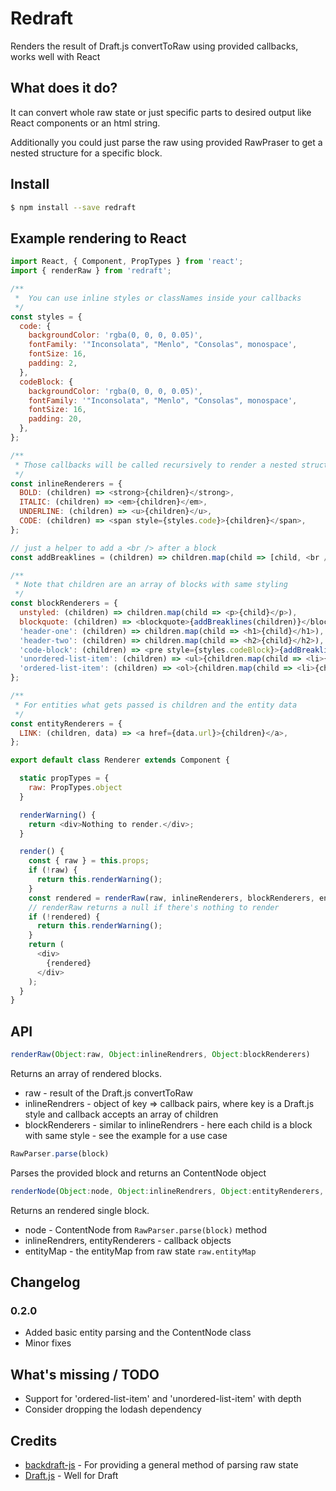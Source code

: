 # Redraft
Renders the result of Draft.js convertToRaw using provided callbacks, works well with React

## What does it do?
It can convert whole raw state or just specific parts to desired output like React components or an html string.

Additionally you could just parse the raw using provided RawPraser to get a nested structure for a specific block.

## Install
``` sh
$ npm install --save redraft
```

## Example rendering to React
``` js
import React, { Component, PropTypes } from 'react';
import { renderRaw } from 'redraft';

/**
 *  You can use inline styles or classNames inside your callbacks
 */
const styles = {
  code: {
    backgroundColor: 'rgba(0, 0, 0, 0.05)',
    fontFamily: '"Inconsolata", "Menlo", "Consolas", monospace',
    fontSize: 16,
    padding: 2,
  },
  codeBlock: {
    backgroundColor: 'rgba(0, 0, 0, 0.05)',
    fontFamily: '"Inconsolata", "Menlo", "Consolas", monospace',
    fontSize: 16,
    padding: 20,
  },
};

/**
 * Those callbacks will be called recursively to render a nested structure
 */
const inlineRenderers = {
  BOLD: (children) => <strong>{children}</strong>,
  ITALIC: (children) => <em>{children}</em>,
  UNDERLINE: (children) => <u>{children}</u>,
  CODE: (children) => <span style={styles.code}>{children}</span>,
};

// just a helper to add a <br /> after a block
const addBreaklines = (children) => children.map(child => [child, <br />]);

/**
 * Note that children are an array of blocks with same styling
 */
const blockRenderers = {
  unstyled: (children) => children.map(child => <p>{child}</p>),
  blockquote: (children) => <blockquote>{addBreaklines(children)}</blockquote>,
  'header-one': (children) => children.map(child => <h1>{child}</h1>),
  'header-two': (children) => children.map(child => <h2>{child}</h2>),
  'code-block': (children) => <pre style={styles.codeBlock}>{addBreaklines(children)}</pre>,
  'unordered-list-item': (children) => <ul>{children.map(child => <li>{child}</li>)}</ul>,
  'ordered-list-item': (children) => <ol>{children.map(child => <li>{child}</li>)}</ol>,
};

/**
 * For entities what gets passed is children and the entity data
 */
const entityRenderers = {
  LINK: (children, data) => <a href={data.url}>{children}</a>,
};

export default class Renderer extends Component {

  static propTypes = {
    raw: PropTypes.object
  }

  renderWarning() {
    return <div>Nothing to render.</div>;
  }

  render() {
    const { raw } = this.props;
    if (!raw) {
      return this.renderWarning();
    }
    const rendered = renderRaw(raw, inlineRenderers, blockRenderers, entityRenderers);
    // renderRaw returns a null if there's nothing to render
    if (!rendered) {
      return this.renderWarning();
    }
    return (
      <div>
        {rendered}
      </div>
    );
  }
}
```

## API
```js
renderRaw(Object:raw, Object:inlineRendrers, Object:blockRenderers)
```
Returns an array of rendered blocks.
- raw - result of the Draft.js convertToRaw
- inlineRendrers - object of key => callback pairs, where key is a Draft.js style and callback accepts an array of children
- blockRenderers - similar to inlineRendrers - here each child is a block with same style - see the example for a use case

```js
RawParser.parse(block)
```
Parses the provided block and returns an ContentNode object

```js
renderNode(Object:node, Object:inlineRendrers, Object:entityRenderers, Object:entityMap)
```
Returns an rendered single block.
- node - ContentNode from `RawParser.parse(block)` method
- inlineRendrers, entityRenderers - callback objects
- entityMap - the entityMap from raw state `raw.entityMap`
## Changelog
### 0.2.0
- Added basic entity parsing and the ContentNode class
- Minor fixes

## What's missing / TODO
- Support for 'ordered-list-item' and 'unordered-list-item' with depth
- Consider dropping the lodash dependency

## Credits
- [backdraft-js](https://github.com/evanc/backdraft-js) - For providing a general method of parsing raw state
- [Draft.js](https://facebook.github.io/draft-js) - Well for Draft
